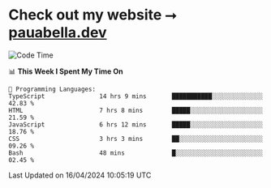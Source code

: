 # Check out my website ⭢ [pauabella.dev](https://pauabella.dev)

<!--START_SECTION:waka-->
![Code Time](http://img.shields.io/badge/Code%20Time-3%2C222%20hrs%209%20mins-blue)

📊 **This Week I Spent My Time On** 

```text
💬 Programming Languages: 
TypeScript               14 hrs 9 mins       ███████████░░░░░░░░░░░░░░   42.83 % 
HTML                     7 hrs 8 mins        █████░░░░░░░░░░░░░░░░░░░░   21.59 % 
JavaScript               6 hrs 12 mins       █████░░░░░░░░░░░░░░░░░░░░   18.76 % 
CSS                      3 hrs 3 mins        ██░░░░░░░░░░░░░░░░░░░░░░░   09.26 % 
Bash                     48 mins             █░░░░░░░░░░░░░░░░░░░░░░░░   02.45 % 
```


 Last Updated on 16/04/2024 10:05:19 UTC
<!--END_SECTION:waka-->
